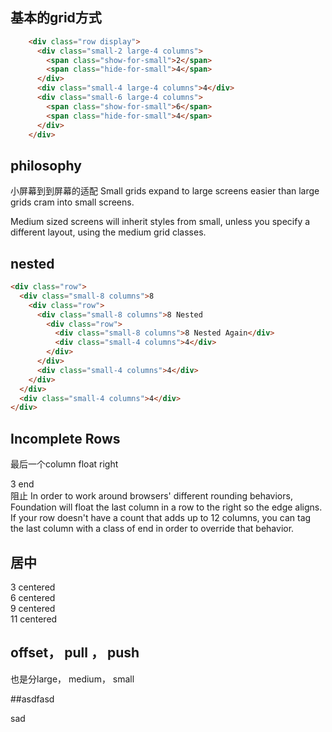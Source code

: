 
基本的grid方式
---
```html 
    <div class="row display">
      <div class="small-2 large-4 columns">
        <span class="show-for-small">2</span>
        <span class="hide-for-small">4</span>
      </div>
      <div class="small-4 large-4 columns">4</div>
      <div class="small-6 large-4 columns">
        <span class="show-for-small">6</span>
        <span class="hide-for-small">4</span>
      </div>
    </div>
```  

philosophy
---
小屏幕到到屏幕的适配
Small grids expand to large screens easier than large grids cram into small screens.

Medium sized screens will inherit styles from small, unless you specify a different layout, using the medium grid classes.


nested
---
```html 
<div class="row">
  <div class="small-8 columns">8
    <div class="row">
      <div class="small-8 columns">8 Nested
        <div class="row">
          <div class="small-8 columns">8 Nested Again</div>
          <div class="small-4 columns">4</div>
        </div>
      </div>
      <div class="small-4 columns">4</div>
    </div>
  </div>
  <div class="small-4 columns">4</div>
</div>
``` 

Incomplete Rows
---
最后一个column float right
 <div class="medium-3 columns end">3 end</div> 阻止
In order to work around browsers' different rounding behaviors, Foundation will float the last column in a row to the right so the edge aligns. If your row doesn't have a count that adds up to 12 columns, you can tag the last column with a class of end in order to override that behavior.


居中
---
<div class="row">
  <div class="small-3 small-centered columns">3 centered</div>
</div>
<div class="row">
  <div class="small-6 large-centered columns">6 centered</div>
</div>
<div class="row">
  <div class="small-9 small-centered large-uncentered columns">9 centered</div>
</div>
<div class="row">
  <div class="small-11 small-centered columns">11 centered</div>
</div>

offset， pull ， push
---
也是分large， medium， small






##asdfasd


sad
